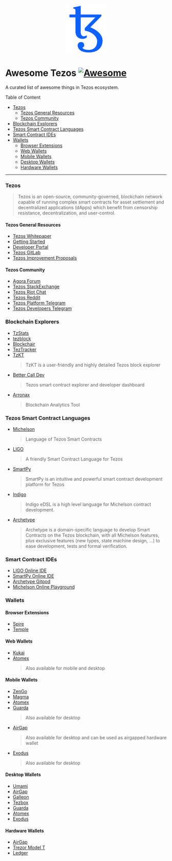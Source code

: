 <div align="center">
    <img src="./images/tezos.svg" alt="Tezos Logo" width="25%">
</div>

# **Awesome Tezos** [![Awesome](https://cdn.rawgit.com/sindresorhus/awesome/d7305f38d29fed78fa85652e3a63e154dd8e8829/media/badge.svg)](https://github.com/sindresorhus/awesome)

A curated list of awesome things in Tezos ecosystem.

Table of Content

- [Tezos](#tezos)
  - [Tezos General Resources](#tezos-general-resources)
  - [Tezos Community](#tezos-community)
- [Blockchain Explorers](#blockchain-explorers)
- [Tezos Smart Contract Languages](#tezos-smart-contract-languages)
- [Smart Contract IDEs](#smart-contract-ides)
- [Wallets](#wallets)
  - [Browser Extensions](#browser-extensions)
  - [Web Wallets](#web-wallets)
  - [Mobile Wallets](#mobile-wallets)
  - [Desktop Wallets](#desktop-wallets)
  - [Hardware Wallets](#hardware-wallets)

---

### Tezos

> Tezos is an open-source, community-governed, blockchain network capable of running complex smart contracts for asset settlement and decentralized applications (dApps) which benefit from censorship resistance, decentralization, and user-control.

#### Tezos General Resources

- [Tezos Whitepaper](https://whitepaper.io/document/376/tezos-whitepaper)
- [Getting Started](https://tezos.com/docs/learn/get-started)
- [Developer Portal](https://tezos.com/developer-portal)
- [Tezos GitLab](https://gitlab.com/tezos/tezos)
- [Tezos Improvement Proposals](https://gitlab.com/tzip/tzip)

#### Tezos Community

- [Agora Forum](https://forum.tezosagora.org/)
- [Tezos StackExchange](https://tezos.stackexchange.com/)
- [Tezos Riot Chat](https://riot.tzchat.org/)
- [Tezos Reddit](https://www.reddit.com/r/tezos)
- [Tezos Platform Telegram](https://t.me/tezosplatform)
- [Tezos Developers Telegram](https://t.me/TezosDevelopers)

### Blockchain Explorers

- [TzStats](https://tzstats.com/)
- [tezblock](https://tezblock.io/)
- [Blockchair](https://blockchair.com/tezos)
- [TezTracker](https://teztracker.com/en/mainnet/)
- [TzKT](https://tzkt.io/)
  > TzKT is a user-friendly and highly detailed Tezos block explorer
- [Better Call Dev](https://better-call.dev/)
  > Tezos smart contract explorer and developer dashboard
- [Arronax](https://arronax.io/tezos/mainnet/blocks)
  > Blockchain Analytics Tool

### Tezos Smart Contract Languages

- [Michelson](https://tezos.gitlab.io/michelson-reference/)
  > Language of Tezos Smart Contracts
- [LIGO](https://ligolang.org/)
  > A friendly Smart Contract Language for Tezos
- [SmartPy](https://smartpy.io/)
  > SmartPy is an intuitive and powerful smart contract development platform for Tezos
- [Indigo](https://indigo-lang.gitlab.io/)
  > Indigo eDSL is a high level language for Michelson contract development.
- [Archetype](https://archetype-lang.org/)
  > Archetype is a domain-specific language to develop Smart Contracts on the Tezos blockchain, with all Michelson features, plus exclusive features (new types, state machine design, ...) to ease development, tests and formal verification.

### Smart Contract IDEs

- [LIGO Online IDE](https://ide.ligolang.org/)
- [SmartPy Online IDE](https://smartpy.io/ide)
- [Archetype Gitpod](https://gitpod.io/#https://github.com/edukera/try-archetype)
- [Michelson Online Playground](https://try-michelson.com/)

### Wallets

#### Browser Extensions

- [Spire](https://spirewallet.com/)
- [Temple](https://templewallet.com/)

#### Web Wallets

- [Kukai](https://wallet.kukai.app/)
- [Atomex](https://atomex.me/)
  > Also available for mobile and desktop

#### Mobile Wallets

- [ZenGo](https://www.zengo.com/)
- [Magma](https://magmawallet.io/)
- [Atomex](https://atomex.me/)
- [Guarda](https://guarda.com/)
  > Also available for desktop
- [AirGap](https://airgap.it/)
  > Also available for desktop and can be used as airgapped hardware wallet
- [Exodus](https://www.exodus.com/)
  > Also available for desktop

#### Desktop Wallets

- [Umami](https://umamiwallet.com/)
- [AirGap](https://airgap.it/)
- [Galleon](https://cryptonomic.tech/galleon.html)
- [Tezbox](https://tezbox.com/)
- [Guarda](https://guarda.com/)
- [Atomex](https://atomex.me/)
- [Exodus](https://www.exodus.com/)

#### Hardware Wallets

- [AirGap](https://airgap.it/)
- [Trezor Model T](https://trezor.io/)
- [Ledger](https://www.ledger.com/)
